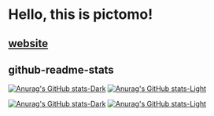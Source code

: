 # Hello, this is pictomo!

## [website](https://pictomo.github.io)

## github-readme-stats

[![Anurag's GitHub stats-Dark](https://github-readme-stats.vercel.app/api?username=pictomo&show_icons=true&theme=jolly#gh-dark-mode-only)](https://github.com/anuraghazra/github-readme-stats#gh-dark-mode-only)
[![Anurag's GitHub stats-Light](https://github-readme-stats.vercel.app/api?username=pictomo&show_icons=true&theme=buefy#gh-light-mode-only)](https://github.com/anuraghazra/github-readme-stats#gh-light-mode-only)

[![Anurag's GitHub stats-Dark](https://github-readme-stats.vercel.app/api/top-langs/?username=pictomo&layout=donut&theme=jolly#gh-dark-mode-only)](https://github.com/anuraghazra/github-readme-stats#gh-dark-mode-only)
[![Anurag's GitHub stats-Light](https://github-readme-stats.vercel.app/api/top-langs/?username=pictomo&layout=donut&theme=buefy#gh-light-mode-only)](https://github.com/anuraghazra/github-readme-stats#gh-light-mode-only)
